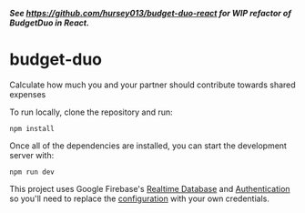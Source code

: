 ***See https://github.com/hursey013/budget-duo-react for WIP refactor of BudgetDuo in React.***

# budget-duo
Calculate how much you and your partner should contribute towards shared expenses

To run locally, clone the repository and run:
```
npm install
```

Once all of the dependencies are installed, you can start the development server with:
```
npm run dev
```

This project uses Google Firebase's [Realtime Database](https://firebase.google.com/products/realtime-database/) and [Authentication](https://firebase.google.com/products/auth/) so you'll need to replace the [configuration](https://github.com/hursey013/budget-duo/blob/master/src/config.js#L9-L16) with your own credentials.
